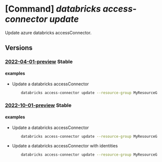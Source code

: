 # [Command] _databricks access-connector update_

Update azure databricks accessConnector.

## Versions

### [2022-04-01-preview](/Resources/mgmt-plane/L3N1YnNjcmlwdGlvbnMve30vcmVzb3VyY2Vncm91cHMve30vcHJvdmlkZXJzL21pY3Jvc29mdC5kYXRhYnJpY2tzL2FjY2Vzc2Nvbm5lY3RvcnMve30=/2022-04-01-preview.xml) **Stable**

<!-- mgmt-plane /subscriptions/{}/resourcegroups/{}/providers/microsoft.databricks/accessconnectors/{} 2022-04-01-preview -->

#### examples

- Update a databricks accessConnector
    ```bash
        databricks access-connector update --resource-group MyResourceGroup --name MyAccessConnector --location westus --identity-type SystemAssigned
    ```

### [2022-10-01-preview](/Resources/mgmt-plane/L3N1YnNjcmlwdGlvbnMve30vcmVzb3VyY2Vncm91cHMve30vcHJvdmlkZXJzL21pY3Jvc29mdC5kYXRhYnJpY2tzL2FjY2Vzc2Nvbm5lY3RvcnMve30=/2022-10-01-preview.xml) **Stable**

<!-- mgmt-plane /subscriptions/{}/resourcegroups/{}/providers/microsoft.databricks/accessconnectors/{} 2022-10-01-preview -->

#### examples

- Update a databricks accessConnector
    ```bash
        databricks access-connector update --resource-group MyResourceGroup --name MyAccessConnector --location westus --identity-type SystemAssigned
    ```

- Update a databricks accessConnector with identities
    ```bash
        databricks access-connector update --resource-group MyResourceGroup --name MyAccessConnector --identity-type UserAssigned --user-assigned-identities {"/subscriptions/{subscriptionId}/resourceGroups/{resourceGroupName}/providers/Microsoft.ManagedIdentity/userAssignedIdentities/{identityName}":{}}
    ```
